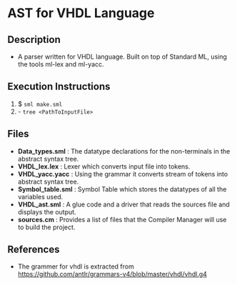 # AST for VHDL Language

## Description
- A parser written for VHDL language. Built on top of Standard ML, using the tools ml-lex and ml-yacc.

## Execution Instructions

1. $ `sml make.sml`
2. \- `tree <PathToInputFile>`

## Files

- **Data_types.sml** : The datatype declarations for the non-terminals in the abstract syntax tree.
- **VHDL_lex.lex** : Lexer which converts input file into tokens.
- **VHDL_yacc.yacc** : Using the grammar it converts stream of tokens into abstract syntax tree.
- **Symbol_table.sml** : Symbol Table which stores the datatypes of all the variables used.
- **VHDL_ast.sml** :  A glue code and a driver that reads the sources file and displays the output.
- **sources.cm** : Provides a list of files that the Compiler Manager will use to build the project.

## References
- The grammer for vhdl is extracted from https://github.com/antlr/grammars-v4/blob/master/vhdl/vhdl.g4
